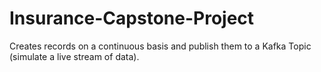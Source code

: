 # Insurance-Capstone-Project
Creates records on a continuous basis and publish them to a Kafka Topic (simulate a live stream of data).
